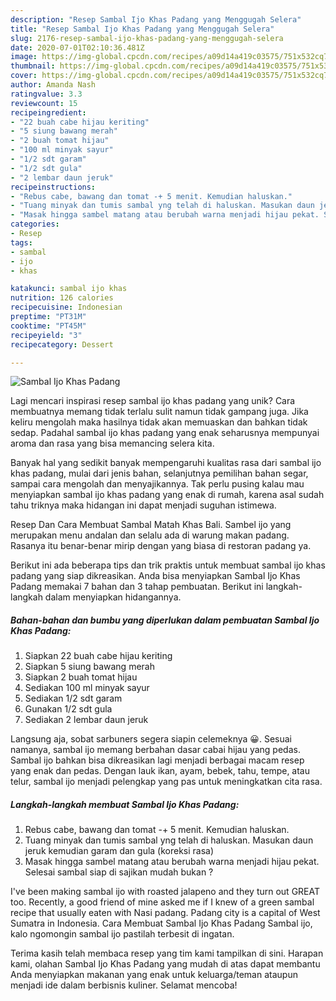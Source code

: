 ```yaml
---
description: "Resep Sambal Ijo Khas Padang yang Menggugah Selera"
title: "Resep Sambal Ijo Khas Padang yang Menggugah Selera"
slug: 2176-resep-sambal-ijo-khas-padang-yang-menggugah-selera
date: 2020-07-01T02:10:36.481Z
image: https://img-global.cpcdn.com/recipes/a09d14a419c03575/751x532cq70/sambal-ijo-khas-padang-foto-resep-utama.jpg
thumbnail: https://img-global.cpcdn.com/recipes/a09d14a419c03575/751x532cq70/sambal-ijo-khas-padang-foto-resep-utama.jpg
cover: https://img-global.cpcdn.com/recipes/a09d14a419c03575/751x532cq70/sambal-ijo-khas-padang-foto-resep-utama.jpg
author: Amanda Nash
ratingvalue: 3.3
reviewcount: 15
recipeingredient:
- "22 buah cabe hijau keriting"
- "5 siung bawang merah"
- "2 buah tomat hijau"
- "100 ml minyak sayur"
- "1/2 sdt garam"
- "1/2 sdt gula"
- "2 lembar daun jeruk"
recipeinstructions:
- "Rebus cabe, bawang dan tomat -+ 5 menit. Kemudian haluskan."
- "Tuang minyak dan tumis sambal yng telah di haluskan. Masukan daun jeruk kemudian garam dan gula (koreksi rasa)"
- "Masak hingga sambel matang atau berubah warna menjadi hijau pekat. Selesai sambal siap di sajikan mudah bukan ?"
categories:
- Resep
tags:
- sambal
- ijo
- khas

katakunci: sambal ijo khas 
nutrition: 126 calories
recipecuisine: Indonesian
preptime: "PT31M"
cooktime: "PT45M"
recipeyield: "3"
recipecategory: Dessert

---
```



![Sambal Ijo Khas Padang](https://img-global.cpcdn.com/recipes/a09d14a419c03575/751x532cq70/sambal-ijo-khas-padang-foto-resep-utama.jpg)

Lagi mencari inspirasi resep sambal ijo khas padang yang unik? Cara membuatnya memang tidak terlalu sulit namun tidak gampang juga. Jika keliru mengolah maka hasilnya tidak akan memuaskan dan bahkan tidak sedap. Padahal sambal ijo khas padang yang enak seharusnya mempunyai aroma dan rasa yang bisa memancing selera kita.

Banyak hal yang sedikit banyak mempengaruhi kualitas rasa dari sambal ijo khas padang, mulai dari jenis bahan, selanjutnya pemilihan bahan segar, sampai cara mengolah dan menyajikannya. Tak perlu pusing kalau mau menyiapkan sambal ijo khas padang yang enak di rumah, karena asal sudah tahu triknya maka hidangan ini dapat menjadi suguhan istimewa.

Resep Dan Cara Membuat Sambal Matah Khas Bali. Sambel ijo yang merupakan menu andalan dan selalu ada di warung makan padang. Rasanya itu benar-benar mirip dengan yang biasa di restoran padang ya.


Berikut ini ada beberapa tips dan trik praktis untuk membuat sambal ijo khas padang yang siap dikreasikan. Anda bisa menyiapkan Sambal Ijo Khas Padang memakai 7 bahan dan 3 tahap pembuatan. Berikut ini langkah-langkah dalam menyiapkan hidangannya.

<!--inarticleads1-->

##### Bahan-bahan dan bumbu yang diperlukan dalam pembuatan Sambal Ijo Khas Padang:

1. Siapkan 22 buah cabe hijau keriting
1. Siapkan 5 siung bawang merah
1. Siapkan 2 buah tomat hijau
1. Sediakan 100 ml minyak sayur
1. Sediakan 1/2 sdt garam
1. Gunakan 1/2 sdt gula
1. Sediakan 2 lembar daun jeruk


Langsung aja, sobat sarbuners segera siapin celemeknya 😀. Sesuai namanya, sambal ijo memang berbahan dasar cabai hijau yang pedas. Sambal ijo bahkan bisa dikreasikan lagi menjadi berbagai macam resep yang enak dan pedas. Dengan lauk ikan, ayam, bebek, tahu, tempe, atau telur, sambal ijo menjadi pelengkap yang pas untuk meningkatkan cita rasa. 

<!--inarticleads2-->

##### Langkah-langkah membuat Sambal Ijo Khas Padang:

1. Rebus cabe, bawang dan tomat -+ 5 menit. Kemudian haluskan.
1. Tuang minyak dan tumis sambal yng telah di haluskan. Masukan daun jeruk kemudian garam dan gula (koreksi rasa)
1. Masak hingga sambel matang atau berubah warna menjadi hijau pekat. Selesai sambal siap di sajikan mudah bukan ?


I&#39;ve been making sambal ijo with roasted jalapeno and they turn out GREAT too. Recently, a good friend of mine asked me if I knew of a green sambal recipe that usually eaten with Nasi padang. Padang city is a capital of West Sumatra in Indonesia. Cara Membuat Sambal Ijo Khas Padang Sambal ijo, kalo ngomongin sambal ijo pastilah terbesit di ingatan. 

Terima kasih telah membaca resep yang tim kami tampilkan di sini. Harapan kami, olahan Sambal Ijo Khas Padang yang mudah di atas dapat membantu Anda menyiapkan makanan yang enak untuk keluarga/teman ataupun menjadi ide dalam berbisnis kuliner. Selamat mencoba!
